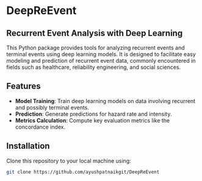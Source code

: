 # DeepReEvent

## Recurrent Event Analysis with Deep Learning

This Python package provides tools for analyzing recurrent events and terminal events using deep learning models. It is designed to facilitate easy modeling and prediction of recurrent event data, commonly encountered in fields such as healthcare, reliability engineering, and social sciences.

## Features

- **Model Training**: Train deep learning models on data involving recurrent and possibly terminal events.
- **Prediction**: Generate predictions for hazard rate and intensity. 
- **Metrics Calculation**: Compute key evaluation metrics like the concordance index. 

## Installation

Clone this repository to your local machine using:

```bash
git clone https://github.com/ayushpatnaikgit/DeepReEvent
```